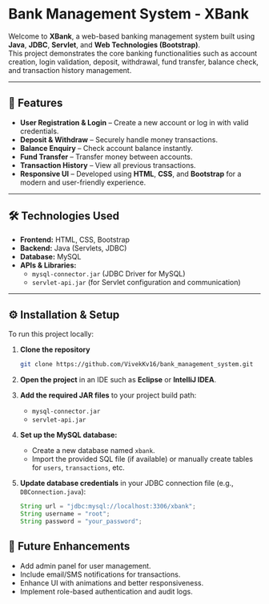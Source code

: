 # Bank Management System - XBank

Welcome to **XBank**, a web-based banking management system built using **Java**, **JDBC**, **Servlet**, and **Web Technologies (Bootstrap)**.  
This project demonstrates the core banking functionalities such as account creation, login validation, deposit, withdrawal, fund transfer, balance check, and transaction history management.

---

## 🚀 Features

- **User Registration & Login** – Create a new account or log in with valid credentials.  
- **Deposit & Withdraw** – Securely handle money transactions.  
- **Balance Enquiry** – Check account balance instantly.  
- **Fund Transfer** – Transfer money between accounts.  
- **Transaction History** – View all previous transactions.  
- **Responsive UI** – Developed using **HTML**, **CSS**, and **Bootstrap** for a modern and user-friendly experience.

---

## 🛠️ Technologies Used

- **Frontend:** HTML, CSS, Bootstrap  
- **Backend:** Java (Servlets, JDBC)  
- **Database:** MySQL  
- **APIs & Libraries:**  
  - `mysql-connector.jar` (JDBC Driver for MySQL)  
  - `servlet-api.jar` (for Servlet configuration and communication)

---

## ⚙️ Installation & Setup

To run this project locally:

1. **Clone the repository**
   ```bash
   git clone https://github.com/VivekKv16/bank_management_system.git
   
2. **Open the project** in an IDE such as **Eclipse** or **IntelliJ IDEA**.

3. **Add the required JAR files** to your project build path:
   - `mysql-connector.jar`
   - `servlet-api.jar`
    
4. **Set up the MySQL database:**
   - Create a new database named `xbank`.
   - Import the provided SQL file (if available) or manually create tables for `users`, `transactions`, etc.
    
5. **Update database credentials** in your JDBC connection file (e.g., `DBConnection.java`):
   ```java
   String url = "jdbc:mysql://localhost:3306/xbank";
   String username = "root";
   String password = "your_password";

## 🧩 Future Enhancements

- Add admin panel for user management.  
- Include email/SMS notifications for transactions.  
- Enhance UI with animations and better responsiveness.  
- Implement role-based authentication and audit logs.

